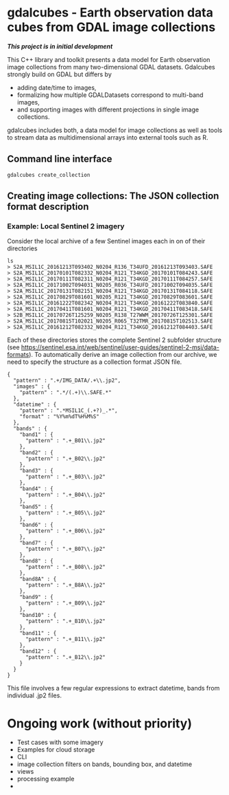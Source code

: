 # gdalcubes - Earth observation data cubes from GDAL image collections

**_This project is in initial development_**

This C++ library and toolkit presents a data model for Earth observation image collections from many 
two-dimensional GDAL datasets. Gdalcubes strongly build on GDAL but differs by
- adding date/time to images,
- formalizing how multiple GDALDatasets  correspond to multi-band images,
- and supporting images with different projections in single image collections.

gdalcubes includes both, a data model for image collections as well as tools to stream data as multidimensional arrays
into external tools such as R.  





## Command line interface

```
gdalcubes create_collection 
``` 


## Creating image collections: The JSON collection format description



### Example: Local Sentinel 2 imagery

Consider the local archive of a few Sentinel images each in on of their directories

```
ls
> S2A_MSIL1C_20161213T093402_N0204_R136_T34UFD_20161213T093403.SAFE
> S2A_MSIL1C_20170101T082332_N0204_R121_T34KGD_20170101T084243.SAFE
> S2A_MSIL1C_20170111T082311_N0204_R121_T34KGD_20170111T084257.SAFE
> S2A_MSIL1C_20171002T094031_N0205_R036_T34UFD_20171002T094035.SAFE
> S2A_MSIL1C_20170131T082151_N0204_R121_T34KGD_20170131T084118.SAFE
> S2A_MSIL1C_20170829T081601_N0205_R121_T34KGD_20170829T083601.SAFE
> S2A_MSIL1C_20161222T082342_N0204_R121_T34KGD_20161222T083840.SAFE
> S2A_MSIL1C_20170411T081601_N0204_R121_T34KGD_20170411T083418.SAFE
> S2B_MSIL1C_20170726T125259_N0205_R138_T27WWM_20170726T125301.SAFE
> S2A_MSIL1C_20170815T102021_N0205_R065_T32TMR_20170815T102513.SAFE
> S2A_MSIL1C_20161212T082332_N0204_R121_T34KGD_20161212T084403.SAFE
```

Each of these directories stores the complete Sentinel 2 subfolder structure (see https://sentinel.esa.int/web/sentinel/user-guides/sentinel-2-msi/data-formats).
To automatically derive an image collection from our archive, we need to specify the structure as a collection format JSON file.


```
{
  "pattern" : ".+/IMG_DATA/.+\\.jp2",
  "images" : {
    "pattern" : ".*/(.+)\\.SAFE.*"
  },
  "datetime" : {
    "pattern" : ".*MSIL1C_(.+?)_.*",
    "format" : "%Y%m%dT%H%M%S"
  },
  "bands" : {
    "band1" : {
      "pattern" : ".+_B01\\.jp2"
    },
    "band2" : {
      "pattern" : ".+_B02\\.jp2"
    },
    "band3" : {
      "pattern" : ".+_B03\\.jp2"
    },
    "band4" : {
      "pattern" : ".+_B04\\.jp2"
    },
    "band5" : {
      "pattern" : ".+_B05\\.jp2"
    },
    "band6" : {
      "pattern" : ".+_B06\\.jp2"
    },
    "band7" : {
      "pattern" : ".+_B07\\.jp2"
    },
    "band8" : {
      "pattern" : ".+_B08\\.jp2"
    },
    "band8A" : {
      "pattern" : ".+_B8A\\.jp2"
    },
    "band9" : {
      "pattern" : ".+_B09\\.jp2"
    },
    "band10" : {
      "pattern" : ".+_B10\\.jp2"
    },
    "band11" : {
      "pattern" : ".+_B11\\.jp2"
    },
    "band12" : {
      "pattern" : ".+_B12\\.jp2"
    }
  }
}
```

This file involves a few regular expressions to extract datetime, bands from individual .jp2 files.



# Ongoing work (without priority)
- Test cases with some imagery
- Examples for cloud storage
- CLI
- image collection filters on bands, bounding box, and datetime
- views
- processing example
- 